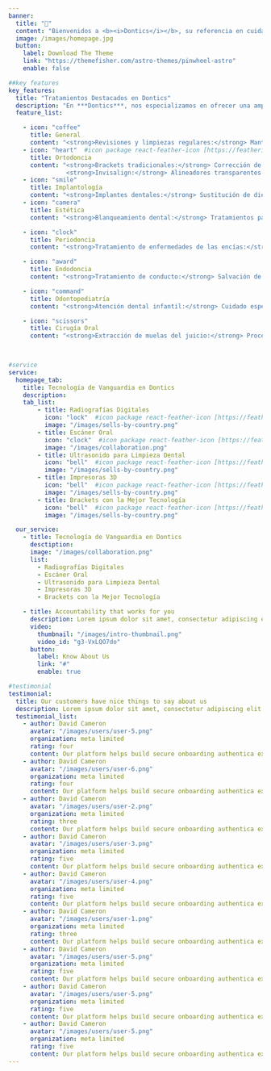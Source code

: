 ```yaml
---
banner:
  title: "🦷"
  content: "Bienvenidos a <b><i>Dontics</i></b>, su referencia en cuidado dental en San Pedro Sula.<br><br>En nuestra clínica, combinamos experiencia y tecnología avanzada para ofrecerle una atención dental de excelencia. Nuestro equipo de profesionales está comprometido con su salud bucal y su bienestar, brindando tratamientos personalizados en un ambiente acogedor. Desde chequeos rutinarios hasta procedimientos especializados, estamos aquí para asegurar que su sonrisa sea saludable y radiante. ¡Descubra la diferencia de una atención dental dedicada y experta con nosotros!"
  image: /images/homepage.jpg
  button:
    label: Download The Theme
    link: "https://themefisher.com/astro-themes/pinwheel-astro"
    enable: false

##key features
key_features:
  title: "Tratamientos Destacados en Dontics"
  description: "En ***Dontics***, nos especializamos en ofrecer una amplia gama de tratamientos dentales de calidad. Nuestro compromiso es brindarle una atención personalizada con la tecnología más avanzada, asegurando que cada visita contribuya a su salud bucal y a una sonrisa radiante."
  feature_list:

    - icon: "coffee"
      title: General
      content: "<strong>Revisiones y limpiezas regulares:</strong> Mantenimiento de la salud bucal con chequeos periódicos.\n<strong>Restauraciones dentales:</strong> Empastes y coronas para reparar dientes dañados."
    - icon: "heart"  #icon package react-feather-icon [https://feathericons.com/]
      title: Ortodoncia
      content: "<strong>Brackets tradicionales:</strong> Corrección de la alineación dental con métodos convencionales. \n
                <strong>Invisalign:</strong> Alineadores transparentes para una corrección discreta y eficaz."
    - icon: "smile"
      title: Implantología
      content: "<strong>Implantes dentales:</strong> Sustitución de dientes perdidos con soluciones permanentes.\n<strong>Injertos óseos:</strong> Preparación del hueso para la colocación de implantes."
    - icon: "camera"
      title: Estética
      content: "<strong>Blanqueamiento dental:</strong> Tratamientos para lograr una sonrisa más blanca y brillante.\n<strong>Carillas de porcelana:</strong> Corrección de imperfecciones estéticas en los dientes frontales."

    - icon: "clock"
      title: Periodoncia
      content: "<strong>Tratamiento de enfermedades de las encías:</strong> Prevención y tratamiento de la gingivitis y periodontitis.\n<strong>Limpieza profunda:</strong> Eliminación de placa y sarro debajo de la línea de las encías."

    - icon: "award"
      title: Endodoncia
      content: "<strong>Tratamiento de conducto:</strong> Salvación de dientes dañados o infectados mediante la limpieza y sellado del canal radicular."

    - icon: "command"
      title: Odontopediatría
      content: "<strong>Atención dental infantil:</strong> Cuidado especializado para los más pequeños, incluyendo sellantes y tratamientos preventivos.\n<strong>Educación y prevención:</strong> Enseñanza de buenos hábitos de higiene bucal desde temprana edad."

    - icon: "scissors"
      title: Cirugía Oral
      content: "<strong>Extracción de muelas del juicio:</strong> Procedimientos para remover muelas del juicio problemáticas.\n<strong>Cirugía correctiva:</strong> Soluciones quirúrgicas para problemas estructurales y funcionales."
    


#service
service:
  homepage_tab:
    title: Tecnología de Vanguardia en Dontics
    description: 
    tab_list:
        - title: Radiografías Digitales
          icon: "lock"  #icon package react-feather-icon [https://feathericons.com/]
          image: "/images/sells-by-country.png"
        - title: Escáner Oral
          icon: "clock"  #icon package react-feather-icon [https://feathericons.com/]
          image: "/images/collaboration.png"
        - title: Ultrasonido para Limpieza Dental
          icon: "bell"  #icon package react-feather-icon [https://feathericons.com/]
          image: "/images/sells-by-country.png"
        - title: Impresoras 3D
          icon: "bell"  #icon package react-feather-icon [https://feathericons.com/]
          image: "/images/sells-by-country.png"
        - title: Brackets con la Mejor Tecnología
          icon: "bell"  #icon package react-feather-icon [https://feathericons.com/]
          image: "/images/sells-by-country.png"

  our_service:
    - title: Tecnología de Vanguardia en Dontics
      desctiption:
      image: "/images/collaboration.png"
      list:
        - Radiografías Digitales
        - Escáner Oral
        - Ultrasonido para Limpieza Dental
        - Impresoras 3D
        - Brackets con la Mejor Tecnología

    - title: Accountability that works for you
      description: Lorem ipsum dolor sit amet, consectetur adipiscing elit. Morbi egestas Werat viverra id et aliquet. vulputate egestas sollicitudin.
      video:
        thumbnail: "/images/intro-thumbnail.png"
        video_id: "g3-VxLQO7do"
      button:
        label: Know About Us
        link: "#"
        enable: true

#testimonial
testimonial:
  title: Our customers have nice things to say about us
  description: Lorem ipsum dolor sit amet, consectetur adipiscing elit. Morbi egestas Werat viverra id et aliquet. vulputate egestas sollicitudin.
  testimonial_list:
    - author: David Cameron
      avatar: "/images/users/user-5.png"
      organization: meta limited
      rating: four
      content: Our platform helps build secure onboarding authentica experiences & engage your users. We build .
    - author: David Cameron
      avatar: "/images/users/user-6.png"
      organization: meta limited
      rating: four
      content: Our platform helps build secure onboarding authentica experiences & engage your users. We build .
    - author: David Cameron
      avatar: "/images/users/user-2.png"
      organization: meta limited
      rating: three
      content: Our platform helps build secure onboarding authentica experiences & engage your users. We build .
    - author: David Cameron
      avatar: "/images/users/user-3.png"
      organization: meta limited
      rating: five
      content: Our platform helps build secure onboarding authentica experiences & engage your users. We build .
    - author: David Cameron
      avatar: "/images/users/user-4.png"
      organization: meta limited
      rating: five
      content: Our platform helps build secure onboarding authentica experiences & engage your users. We build .
    - author: David Cameron
      avatar: "/images/users/user-1.png"
      organization: meta limited
      rating: three
      content: Our platform helps build secure onboarding authentica experiences & engage your users. We build .
    - author: David Cameron
      avatar: "/images/users/user-5.png"
      organization: meta limited
      rating: five
      content: Our platform helps build secure onboarding authentica experiences & engage your users. We build .
    - author: David Cameron
      avatar: "/images/users/user-5.png"
      organization: meta limited
      rating: five
      content: Our platform helps build secure onboarding authentica experiences & engage your users. We build .
    - author: David Cameron
      avatar: "/images/users/user-5.png"
      organization: meta limited
      rating: five
      content: Our platform helps build secure onboarding authentica experiences & engage your users. We build .
---
```

